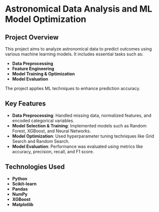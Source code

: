 # Astronomical Data Analysis and ML Model Optimization

## Project Overview
This project aims to analyze astronomical data to predict outcomes using various machine learning models. It includes essential tasks such as:

- **Data Preprocessing**  
- **Feature Engineering**  
- **Model Training & Optimization**  
- **Model Evaluation**  

The project applies ML techniques to enhance prediction accuracy.

## Key Features
- **Data Preprocessing**: Handled missing data, normalized features, and encoded categorical variables.
- **Model Selection & Training**: Implemented models such as Random Forest, XGBoost, and Neural Networks.
- **Model Optimization**: Used hyperparameter tuning techniques like Grid Search and Random Search.
- **Model Evaluation**: Performance was evaluated using metrics like accuracy, precision, recall, and F1 score.

## Technologies Used
- **Python**
- **Scikit-learn**
- **Pandas**
- **NumPy**
- **XGBoost**
- **Matplotlib**



